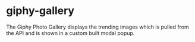 # giphy-gallery

The Giphy Photo Gallery displays the trending images which is pulled from the API and is shown in a custom built modal popup.

